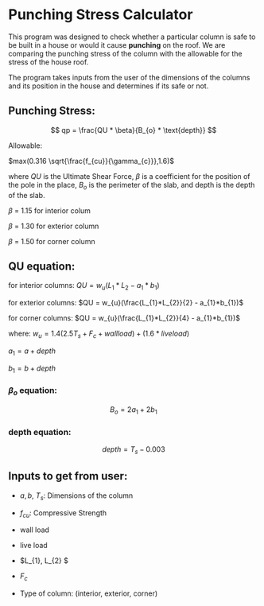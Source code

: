 # Punching Stress Calculator

This program was designed to check whether a particular column is safe to be built in a house or would it cause **punching** on the roof. We are comparing the punching stress of the column with the allowable for the stress of the house roof.

The program takes inputs from the user of the dimensions of the columns and its position in the house and determines if its safe or not.

## Punching Stress:
$$ qp =  \frac{QU * \beta}{B_{o} * \text{depth}} $$ 

Allowable:

$max(0.316 \sqrt{\frac{f_{cu}}{\gamma_{c}}},1.6)$


where $QU$ is the Ultimate Shear Force, $\beta$ is a coefficient for the position of the pole in the place, $B_{o}$ is the perimeter of the slab, and depth is the depth of the slab.

$\beta$ = 1.15 for interior colum

$\beta$ = 1.30 for exterior column

$\beta$ = 1.50 for corner column


## QU equation:
for interior columns:
$QU = w_{u}(L_{1}*L_{2} - a_{1}*b_{1})$

for exterior columns:
$QU = w_{u}(\frac{L_{1}*L_{2}}{2} - a_{1}*b_{1})$

for corner columns:
$QU = w_{u}(\frac{L_{1}*L_{2}}{4} - a_{1}*b_{1})$


where:
$w_{u} = 1.4(2.5T_{s} + F_{c} + wall load) + (1.6 * live load)$

$a_{1} = a+depth$

$b_{1} = b+depth$


### $\beta_{o}$ equation:
$$ B_{o} = 2a_{1} + 2b_{1}$$

### depth equation:
$$ depth = T_{s} - 0.003$$

## Inputs to get from user:

 - $a,b$, $T_{s}$: Dimensions of the column

 - $f_{cu}$: Compressive Strength

 - wall load
 - live load
 - $L_{1}, L_{2} $
 - $F_{c}$
 - Type of column: (interior, exterior, corner)
